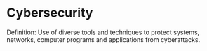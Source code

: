 # Cybersecurity

Definition: Use of diverse tools and techniques to protect systems, networks, computer programs and applications from cyberattacks.